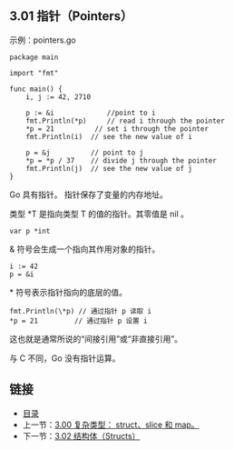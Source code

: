 ## 3.01 指针（Pointers）

示例：pointers.go

    package main

    import "fmt"

    func main() {
      	i, j := 42, 2710

      	p := &i      		//point to i
     	fmt.Println(*p) 	// read i through the pointer
	  	*p = 21          // set i through the pointer
	    fmt.Println(i)  // see the new value of i

	    p = &j         	// point to j
	    *p = *p / 37   	// divide j through the pointer
	    fmt.Println(j) 	// see the new value of j
    }

Go 具有指针。 指针保存了变量的内存地址。

类型 \*T 是指向类型 T 的值的指针。其零值是 nil 。

    var p *int

& 符号会生成一个指向其作用对象的指针。

    i := 42
    p = &i

\* 符号表示指针指向的底层的值。

    fmt.Println(\*p) // 通过指针 p 读取 i
    *p = 21         // 通过指针 p 设置 i

这也就是通常所说的“间接引用”或“非直接引用”。

与 C 不同，Go 没有指针运算。

## 链接
* [目录](https://github.com/gnefiy/go-zh/blob/master/tour/directory.md)
* 上一节：[3.00 复杂类型： struct、slice 和 map。](https://github.com/gnefiy/go-zh/blob/master/tour/03.00.md)
* 下一节：[3.02 结构体（Structs）](https://github.com/gnefiy/go-zh/blob/master/tour/03.02.md)
